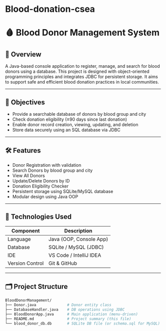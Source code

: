 # Blood-donation-csea
# 🩸 Blood Donor Management System

## 📌 Overview

A Java-based console application to register, manage, and search for blood donors using a database. This project is designed with object-oriented programming principles and integrates JDBC for persistent storage. It aims to support safe and efficient blood donation practices in local communities.

---

## 🎯 Objectives

- Provide a searchable database of donors by blood group and city
- Check donation eligibility (≥90 days since last donation)
- Enable donor record creation, viewing, updating, and deletion
- Store data securely using an SQL database via JDBC

---

## 🛠️ Features

- Donor Registration with validation
- Search Donors by blood group and city
- View All Donors
- Update/Delete Donors by ID
- Donation Eligibility Checker
- Persistent storage using SQLite/MySQL database
- Modular design using Java OOP

---

## 🧩 Technologies Used

| Component        | Description             |
|------------------|--------------------------|
| Language         | Java (OOP, Console App)  |
| Database         | SQLite / MySQL (JDBC)    |
| IDE              | VS Code / IntelliJ IDEA  |
| Version Control  | Git & GitHub             |

---

## 🗂️ Project Structure

```bash
BloodDonorManagement/
├── Donor.java              # Donor entity class
├── DatabaseHandler.java    # DB operations using JDBC
├── BloodDonorApp.java      # Main application (menu-driven)
├── README.md               # Project summary (this file)
└── blood_donor_db.db       # SQLite DB file (or schema.sql for MySQL)
